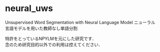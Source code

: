 # neural_uws
Unsupervised Word Segmentation with Neural Language Model
ニューラル言語モデルを用いた教師なし単語分割

特許をとっているNPYLMを元にした研究です．  
念のため研究目的以外での利用は控えてください．
